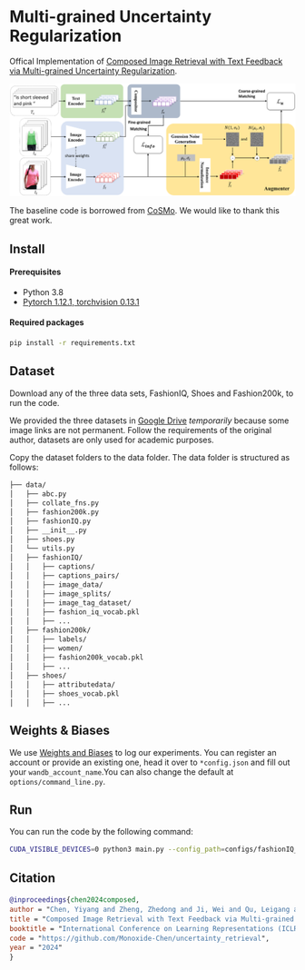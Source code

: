# Multi-grained Uncertainty Regularization

Offical Implementation of [Composed Image Retrieval with Text Feedback via Multi-grained Uncertainty Regularization](https://arxiv.org/abs/2211.07394). 

![pipeline](fig/pipeline.png)

The baseline code is borrowed from [CoSMo](https://github.com/postBG/CosMo.pytorch). We would like to thank this great work. 

## Install

#### Prerequisites

- Python 3.8
- [Pytorch 1.12.1, torchvision 0.13.1](https://pytorch.org/get-started/previous-versions/#v1121)

#### Required packages

```bash
pip install -r requirements.txt
```

## Dataset

Download any of the three data sets, FashionIQ, Shoes and Fashion200k, to run the code.

We provided the three datasets in [Google Drive](https://drive.google.com/drive/folders/1eLVRNAaZulfrTp1zACxP4wyN3zEpWmbc?usp=share_link) *temporarily* because some image links are not permanent. Follow the requirements of the original author, datasets are only used for academic purposes. 

Copy the dataset folders to the data folder. The data folder is structured as follows:

```
├── data/
│   ├── abc.py
│   ├── collate_fns.py
│   ├── fashion200k.py
│   ├── fashionIQ.py
│   ├── __init__.py
│   ├── shoes.py
│   └── utils.py
│   ├── fashionIQ/
│   │   ├── captions/
│   │   ├── captions_pairs/
│   │   ├── image_data/
│   │   ├── image_splits/
│   │   ├── image_tag_dataset/
│   │   ├── fashion_iq_vocab.pkl
│   │   ├── ...
│   ├── fashion200k/
│   │   ├── labels/
│   │   ├── women/
│   │   ├── fashion200k_vocab.pkl
│   │   ├── ...
│   ├── shoes/
│   │   ├── attributedata/
│   │   ├── shoes_vocab.pkl
│   │   ├── ...
```

## Weights & Biases

We use [Weights and Biases](https://wandb.ai/) to log our experiments. You can register an account or provide an existing one, head it over to `*config.json` and fill out your `wandb_account_name`.You can also change the default at `options/command_line.py`.

## Run

You can run the code by the following command:

```bash
CUDA_VISIBLE_DEVICES=0 python3 main.py --config_path=configs/fashionIQ_config.json --experiment_description=test_fashionIQ --device_idx=$CUDA_VISIBLE_DEVICES
```

## Citation

```bibtex
@inproceedings{chen2024composed,
author = "Chen, Yiyang and Zheng, Zhedong and Ji, Wei and Qu, Leigang and Chua, Tat-Seng",
title = "Composed Image Retrieval with Text Feedback via Multi-grained Uncertainty Regularization",
booktitle = "International Conference on Learning Representations (ICLR)",
code = "https://github.com/Monoxide-Chen/uncertainty_retrieval",
year = "2024"
}
```

